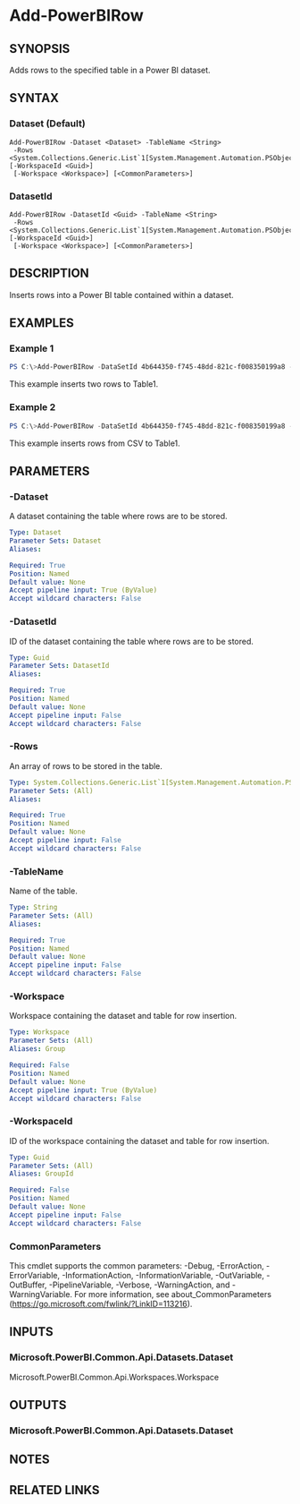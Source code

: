 ﻿---
external help file: Microsoft.PowerBI.Commands.Data.dll-Help.xml
Module Name: MicrosoftPowerBIMgmt.Data
online version:
schema: 2.0.0
---

# Add-PowerBIRow

## SYNOPSIS
Adds rows to the specified table in a Power BI dataset.

## SYNTAX

### Dataset (Default)
```
Add-PowerBIRow -Dataset <Dataset> -TableName <String>
 -Rows <System.Collections.Generic.List`1[System.Management.Automation.PSObject]> [-WorkspaceId <Guid>]
 [-Workspace <Workspace>] [<CommonParameters>]
```

### DatasetId
```
Add-PowerBIRow -DatasetId <Guid> -TableName <String>
 -Rows <System.Collections.Generic.List`1[System.Management.Automation.PSObject]> [-WorkspaceId <Guid>]
 [-Workspace <Workspace>] [<CommonParameters>]
```

## DESCRIPTION
Inserts rows into a Power BI table contained within a dataset.

## EXAMPLES

### Example 1
```powershell
PS C:\>Add-PowerBIRow -DataSetId 4b644350-f745-48dd-821c-f008350199a8 -TableName Table1 -Rows @{"Column1"="Value1";"Column2"="Value2"},@{"Column1"="Value1";"Column2"="Value2"}
```

This example inserts two rows to Table1.

### Example 2
```powershell
PS C:\>Add-PowerBIRow -DataSetId 4b644350-f745-48dd-821c-f008350199a8 -TableName Table1 -Rows (Import-Csv -Path ".\data.csv")
```

This example inserts rows from CSV to Table1.

## PARAMETERS

### -Dataset
A dataset containing the table where rows are to be stored.

```yaml
Type: Dataset
Parameter Sets: Dataset
Aliases:

Required: True
Position: Named
Default value: None
Accept pipeline input: True (ByValue)
Accept wildcard characters: False
```

### -DatasetId
ID of the dataset containing the table where rows are to be stored.

```yaml
Type: Guid
Parameter Sets: DatasetId
Aliases:

Required: True
Position: Named
Default value: None
Accept pipeline input: False
Accept wildcard characters: False
```

### -Rows
An array of rows to be stored in the table.

```yaml
Type: System.Collections.Generic.List`1[System.Management.Automation.PSObject]
Parameter Sets: (All)
Aliases:

Required: True
Position: Named
Default value: None
Accept pipeline input: False
Accept wildcard characters: False
```

### -TableName
Name of the table.

```yaml
Type: String
Parameter Sets: (All)
Aliases:

Required: True
Position: Named
Default value: None
Accept pipeline input: False
Accept wildcard characters: False
```

### -Workspace
Workspace containing the dataset and table for row insertion.

```yaml
Type: Workspace
Parameter Sets: (All)
Aliases: Group

Required: False
Position: Named
Default value: None
Accept pipeline input: True (ByValue)
Accept wildcard characters: False
```

### -WorkspaceId
ID of the workspace containing the dataset and table for row insertion.

```yaml
Type: Guid
Parameter Sets: (All)
Aliases: GroupId

Required: False
Position: Named
Default value: None
Accept pipeline input: False
Accept wildcard characters: False
```

### CommonParameters
This cmdlet supports the common parameters: -Debug, -ErrorAction, -ErrorVariable, -InformationAction, -InformationVariable, -OutVariable, -OutBuffer, -PipelineVariable, -Verbose, -WarningAction, and -WarningVariable. For more information, see about_CommonParameters (https://go.microsoft.com/fwlink/?LinkID=113216).

## INPUTS

### Microsoft.PowerBI.Common.Api.Datasets.Dataset
Microsoft.PowerBI.Common.Api.Workspaces.Workspace

## OUTPUTS

### Microsoft.PowerBI.Common.Api.Datasets.Dataset

## NOTES

## RELATED LINKS

